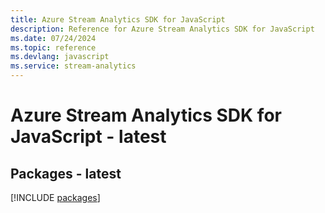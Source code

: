 ```yaml
---
title: Azure Stream Analytics SDK for JavaScript
description: Reference for Azure Stream Analytics SDK for JavaScript
ms.date: 07/24/2024
ms.topic: reference
ms.devlang: javascript
ms.service: stream-analytics
---
```

# Azure Stream Analytics SDK for JavaScript - latest
## Packages - latest
[!INCLUDE [packages](stream-analytics-index.md)]